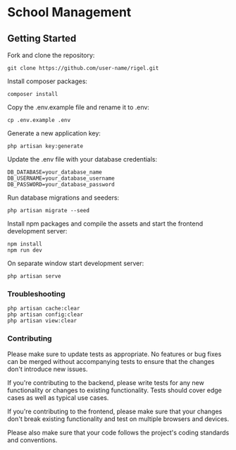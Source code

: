 
# School Management

## Getting Started

Fork and clone the repository:
```
git clone https://github.com/user-name/rigel.git
```

Install composer packages:
```
composer install
```

Copy the .env.example file and rename it to .env:
```
cp .env.example .env
```

Generate a new application key:
```
php artisan key:generate
```

Update the .env file with your database credentials:
```
DB_DATABASE=your_database_name
DB_USERNAME=your_database_username
DB_PASSWORD=your_database_password
```

Run database migrations and seeders:
```
php artisan migrate --seed
```

Install npm packages and compile the assets and start the frontend development server:
```
npm install
npm run dev
```

On separate window start development server:
```
php artisan serve
```

### Troubleshooting
```
php artisan cache:clear
php artisan config:clear
php artisan view:clear
```

### Contributing
Please make sure to update tests as appropriate. No features or bug fixes can be merged without accompanying tests to ensure that the changes don't introduce new issues.

If you're contributing to the backend, please write tests for any new functionality or changes to existing functionality. Tests should cover edge cases as well as typical use cases.

If you're contributing to the frontend, please make sure that your changes don't break existing functionality and test on multiple browsers and devices.

Please also make sure that your code follows the project's coding standards and conventions.

